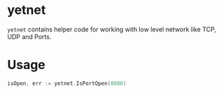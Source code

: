 # yetnet

`yetnet` contains helper code for working with low level network like TCP, UDP and Ports.

# Usage

```go
isOpen, err := yetnet.IsPortOpen(8080)
```
